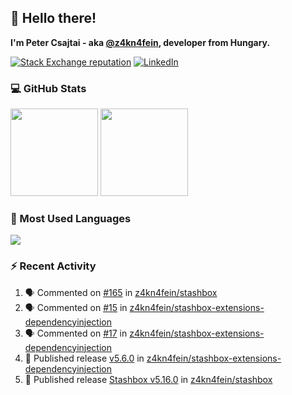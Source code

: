 ## 👋 Hello there!

**I'm Peter Csajtai - aka [@z4kn4fein](https://github.com/z4kn4fein), developer from Hungary.**

[![Stack Exchange reputation](https://img.shields.io/stackexchange/stackoverflow/r/8700582?color=orange&label=reputation&logo=stackoverflow&style=for-the-badge)](https://stackoverflow.com/users/8700582)
[![LinkedIn](https://img.shields.io/badge/linkedin-%230077B5.svg?style=for-the-badge&logo=linkedin&logoColor=white)](https://www.linkedin.com/in/csajtai-p%C3%A9ter-45395341/)

### 💻 GitHub Stats

<div>
  <img height="140px" src="https://github-readme-stats-pcsajtai.vercel.app/api?username=z4kn4fein&show_icons=true&hide_border=true&count_private=true&custom_title=Stats&theme=dracula&line_height=24&hide_title=true">
  <img height="140px" src="https://streak-stats.demolab.com?user=z4kn4fein&theme=dracula&hide_border=true">
  
</div>

### :toolbox: Most Used Languages

<img src="https://github-readme-stats-pcsajtai.vercel.app/api/top-langs/?username=z4kn4fein&theme=dracula&hide_border=true&layout=compact&langs_count=8&hide_title=true">

### :zap: Recent Activity

<!--START_SECTION:activity-->
1. 🗣 Commented on [#165](https://github.com/z4kn4fein/stashbox/issues/165#issuecomment-2302124190) in [z4kn4fein/stashbox](https://github.com/z4kn4fein/stashbox)
2. 🗣 Commented on [#15](https://github.com/z4kn4fein/stashbox-extensions-dependencyinjection/issues/15#issuecomment-2302120618) in [z4kn4fein/stashbox-extensions-dependencyinjection](https://github.com/z4kn4fein/stashbox-extensions-dependencyinjection)
3. 🗣 Commented on [#17](https://github.com/z4kn4fein/stashbox-extensions-dependencyinjection/issues/17#issuecomment-2302117919) in [z4kn4fein/stashbox-extensions-dependencyinjection](https://github.com/z4kn4fein/stashbox-extensions-dependencyinjection)
4. 🚀 Published release [v5.6.0](https://github.com/z4kn4fein/stashbox-extensions-dependencyinjection/releases/tag/v5.6.0) in [z4kn4fein/stashbox-extensions-dependencyinjection](https://github.com/z4kn4fein/stashbox-extensions-dependencyinjection)
5. 🚀 Published release [Stashbox v5.16.0](https://github.com/z4kn4fein/stashbox/releases/tag/5.16.0) in [z4kn4fein/stashbox](https://github.com/z4kn4fein/stashbox)
<!--END_SECTION:activity-->
